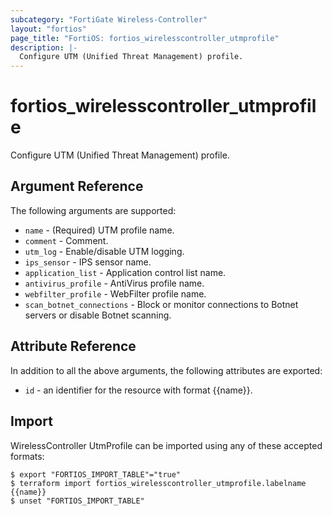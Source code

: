 ```yaml
---
subcategory: "FortiGate Wireless-Controller"
layout: "fortios"
page_title: "FortiOS: fortios_wirelesscontroller_utmprofile"
description: |-
  Configure UTM (Unified Threat Management) profile.
---
```


# fortios_wirelesscontroller_utmprofile
Configure UTM (Unified Threat Management) profile.

## Argument Reference

The following arguments are supported:

* `name` - (Required) UTM profile name.
* `comment` - Comment.
* `utm_log` - Enable/disable UTM logging.
* `ips_sensor` - IPS sensor name.
* `application_list` - Application control list name.
* `antivirus_profile` - AntiVirus profile name.
* `webfilter_profile` - WebFilter profile name.
* `scan_botnet_connections` - Block or monitor connections to Botnet servers or disable Botnet scanning.


## Attribute Reference

In addition to all the above arguments, the following attributes are exported:
* `id` - an identifier for the resource with format {{name}}.

## Import

WirelessController UtmProfile can be imported using any of these accepted formats:
```
$ export "FORTIOS_IMPORT_TABLE"="true"
$ terraform import fortios_wirelesscontroller_utmprofile.labelname {{name}}
$ unset "FORTIOS_IMPORT_TABLE"
```
